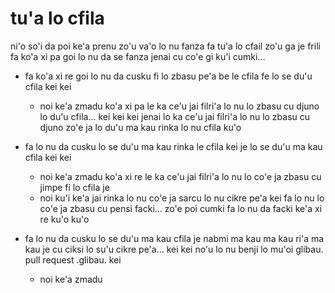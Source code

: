 # tu'a lo cfila
ni'o so'i da poi ke'a prenu zo'u va'o lo nu fanza fa tu'a lo cfail zo'u ga je frili fa ko'a xi pa goi lo nu da se fanza jenai cu co'e gi ku'i cumki...

* fa ko'a xi re goi lo nu da cusku fi lo zbasu pe'a be le cfila fe lo se du'u cfila kei kei

  * noi ke'a zmadu ko'a xi pa le ka ce'u jai filri'a lo nu lo zbasu cu djuno lo du'u cfila... kei kei kei jenai lo ka ce'u jai filri'a lo nu lo zbasu cu djuno zo'e ja lo du'u ma kau rinka lo nu cfila ku'o

* fa lo nu da cusku lo se du'u ma kau rinka le cfila kei je lo se du'u ma kau cfila kei kei

  * noi ke'a zmadu ko'a xi re le ka ce'u jai filri'a lo nu lo co'e ja zbasu cu jimpe fi lo cfila je
  * noi ku'i ke'a jai rinka lo nu co'e ja sarcu lo nu cikre pe'a kei fa lo nu lo co'e ja zbasu cu pensi facki... zo'e poi cumki fa lo nu da facki ke'a xi re ku'o ku'o

* fa lo nu da cusku lo se du'u ma kau cfila je nabmi ma kau ma kau ri'a ma kau je cu ciksi lo su'u cikre pe'a... kei kei no'u lo nu benji lo mu'oi glibau. pull request .glibau. kei

  * noi ke'a zmadu
